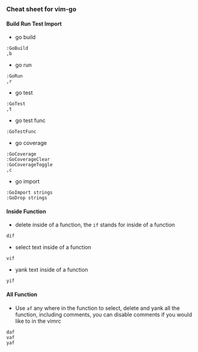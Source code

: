 ### Cheat sheet for vim-go

#### Build Run Test Import
- go build
```
:GoBuild
,b
```

- go run
```
:GoRun
,r
```

- go test
```
:GoTest
,t
```

- go test func
```
:GoTestFunc
```

- go coverage
```
:GoCoverage
:GoCoverageClear
:GoCoverageToggle
,c
```

- go import
```
:GoImport strings
:GoDrop strings
```

#### Inside Function
- delete inside of a function, the `if` stands for inside of a function
```
dif
```

- select text inside of a function
```
vif
```

- yank text inside of a function
```
yif
```
#### All Function
- Use `af` any where in the function to select, delete and yank all the function, including comments, you can disable comments if you would like to in the vimrc
```
daf
vaf
yaf
```
